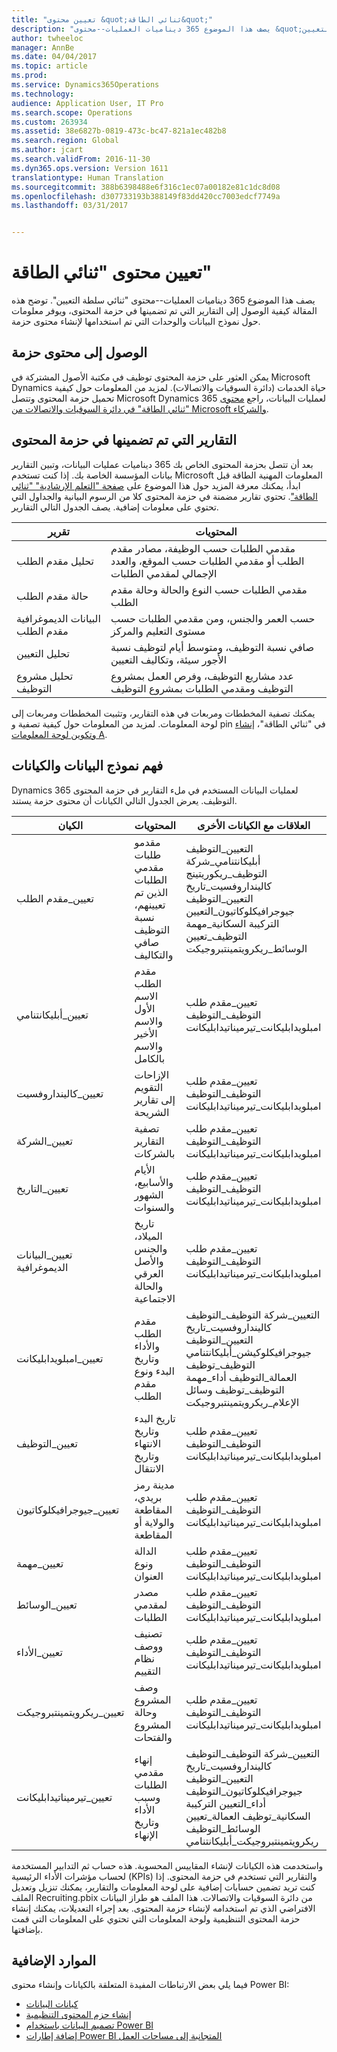 ```yaml
---
title: "تعيين محتوى &quot;ثنائي الطاقة&quot;"
description: "يصف هذا الموضوع 365 ديناميات العمليات--محتوى &quot;ثنائي سلطة التعيين&quot;. توضح هذه المقالة كيفية الوصول إلى التقارير التي تم تضمينها في حزمة المحتوى، ويوفر معلومات حول نموذج البيانات والوحدات التي تم استخدامها لإنشاء محتوى حزمة."
author: twheeloc
manager: AnnBe
ms.date: 04/04/2017
ms.topic: article
ms.prod: 
ms.service: Dynamics365Operations
ms.technology: 
audience: Application User, IT Pro
ms.search.scope: Operations
ms.custom: 263934
ms.assetid: 38e6827b-0819-473c-bc47-821a1ec482b8
ms.search.region: Global
ms.author: jcart
ms.search.validFrom: 2016-11-30
ms.dyn365.ops.version: Version 1611
translationtype: Human Translation
ms.sourcegitcommit: 388b6398488e6f316c1ec07a00182e81c1dc8d08
ms.openlocfilehash: d307733193b388149f83dd420cc7003edcf7749a
ms.lasthandoff: 03/31/2017


---
```


# <a name="recruiting-power-bi-content"></a>تعيين محتوى "ثنائي الطاقة"

يصف هذا الموضوع 365 ديناميات العمليات--محتوى "ثنائي سلطة التعيين". توضح هذه المقالة كيفية الوصول إلى التقارير التي تم تضمينها في حزمة المحتوى، ويوفر معلومات حول نموذج البيانات والوحدات التي تم استخدامها لإنشاء محتوى حزمة.

<a name="accessing-the-content-pack"></a>الوصول إلى محتوى حزمة
--------------------------

يمكن العثور على حزمة المحتوى توظيف في مكتبة الأصول المشتركة في Microsoft Dynamics حياة الخدمات (دائرة السوقيات والاتصالات). لمزيد من المعلومات حول كيفية تحميل حزمة المحتوى وتتصل Microsoft Dynamics 365 لعمليات البيانات، راجع [محتوى "ثنائي الطاقة" في دائرة السوقيات والاتصالات من Microsoft والشركاء](power-bi-content-microsoft-partners.md).

## <a name="reports-that-are-included-in-the-content-pack"></a>التقارير التي تم تضمينها في حزمة المحتوى
بعد أن تتصل بحزمة المحتوى الخاص بك 365 ديناميات عمليات البيانات، وتبين التقارير بيانات المؤسسة الخاصة بك. إذا كنت تستخدم Microsoft المعلومات المهنية الطاقة قبل ابدأ، يمكنك معرفة المزيد حول هذا الموضوع على [صفحة "التعلم الإرشادية" "ثنائي الطاقة"](https://powerbi.microsoft.com/en-us/guided-learning/?WT.mc_id=PBIService_GetData). تحتوي تقارير مضمنة في حزمة المحتوى كلا من الرسوم البيانية والجداول التي تحتوي على معلومات إضافية. يصف الجدول التالي التقارير.

| تقرير                       | المحتويات                                                                                               |
|------------------------------|--------------------------------------------------------------------------------------------------------|
| تحليل مقدم الطلب           | مقدمي الطلبات حسب الوظيفة، مصادر مقدم الطلب أو مقدمي الطلبات حسب الموقع، والعدد الإجمالي لمقدمي الطلبات           |
| حالة مقدم الطلب             | مقدمي الطلبات حسب النوع والحالة وحالة مقدم الطلب                                                    |
| البيانات الديموغرافية مقدم الطلب       | حسب العمر والجنس، ومن مقدمي الطلبات حسب مستوى التعليم والمركز                             |
| تحليل التعيين          | صافي نسبة التوظيف، ومتوسط أيام لتوظيف نسبة الأجور سيئة، وتكاليف التعيين                    |
| تحليل مشروع التوظيف | عدد مشاريع التوظيف، وفرص العمل بمشروع التوظيف ومقدمي الطلبات بمشروع التوظيف |

يمكنك تصفية المخططات ومربعات في هذه التقارير، وتثبيت المخططات ومربعات إلى لوحة المعلومات. لمزيد من المعلومات حول كيفية تصفية و pin في "ثنائي الطاقة"، [إنشاء وتكوين لوحة المعلومات A](https://powerbi.microsoft.com/en-us/guided-learning/powerbi-learning-4-2-create-configure-dashboards).

## <a name="understanding-the-data-model-and-entities"></a>فهم نموذج البيانات والكيانات
Dynamics 365 لعمليات البيانات المستخدم في ملء التقارير في حزمة المحتوى التوظيف. يعرض الجدول التالي الكيانات أن محتوى حزمة يستند.

| الكيان                          | المحتويات                                                         | العلاقات مع الكيانات الأخرى                                                                                                                                                                                                                 |
|---------------------------------|------------------------------------------------------------------|---------------------------------------------------------------------------------------------------------------------------------------------------------------------------------------------------------------------------------------------------|
| تعيين\_مقدم الطلب           | مقدمو طلبات مقدمي الطلبات الذين تم تعيينهم، نسبة التوظيف صافي والتكاليف          | التعيين\_التوظيف أبليكانتنامي\_شركة التوظيف\_ريكوريتينج كالينداروفسيت\_تاريخ التعيين\_التوظيف جيوجرافيكلوكاتيون\_التعيين التركيبة السكانية\_مهمة التوظيف\_تعيين الوسائط\_ريكرويتمينتبروجيكت                                |
| تعيين\_أبليكانتنامي       | مقدم الطلب الاسم الأول والاسم الأخير والاسم بالكامل                   | تعيين\_مقدم طلب التوظيف\_التوظيف امبلويدابليكانت\_تيرميناتيدابليكانت                                                                                                                                                               |
| تعيين\_كالينداروفسيت      | الإزاحات التقويم إلى تقارير الشريحة                                | تعيين\_مقدم طلب التوظيف\_التوظيف امبلويدابليكانت\_تيرميناتيدابليكانت                                                                                                                                                               |
| تعيين\_الشركة             | تصفية التقارير بالشركات                                   | تعيين\_مقدم طلب التوظيف\_التوظيف امبلويدابليكانت\_تيرميناتيدابليكانت                                                                                                                                                               |
| تعيين\_التاريخ                | الأيام والأسابيع، الشهور والسنوات                                   | تعيين\_مقدم طلب التوظيف\_التوظيف امبلويدابليكانت\_تيرميناتيدابليكانت                                                                                                                                                               |
| تعيين\_البيانات الديموغرافية        | تاريخ الميلاد، والجنس والأصل العرقي والحالة الاجتماعية         | تعيين\_مقدم طلب التوظيف\_التوظيف امبلويدابليكانت\_تيرميناتيدابليكانت                                                                                                                                                               |
| تعيين\_امبلويدابليكانت   | مقدم الطلب والأداء وتاريخ البدء ونوع مقدم الطلب           | التعيين\_شركة التوظيف\_التوظيف كالينداروفسيت\_تاريخ التعيين\_التوظيف جيوجرافيكلوكيشن\_أبليكانتنامي التوظيف\_توظيف العمالة\_التوظيف أداء\_مهمة التوظيف\_توظيف وسائل الإعلام\_ريكرويتمينتبروجيكت          |
| تعيين\_التوظيف          | تاريخ البدء وتاريخ الانتهاء وتاريخ الانتقال                        | تعيين\_مقدم طلب التوظيف\_التوظيف امبلويدابليكانت\_تيرميناتيدابليكانت                                                                                                                                                               |
| تعيين\_جيوجرافيكلوكاتيون  | مدينة رمز بريدي، المقاطعة والولاية أو المقاطعة                 | تعيين\_مقدم طلب التوظيف\_التوظيف امبلويدابليكانت\_تيرميناتيدابليكانت                                                                                                                                                               |
| تعيين\_مهمة                 | الدالة ونوع العنوان                                        | تعيين\_مقدم طلب التوظيف\_التوظيف امبلويدابليكانت\_تيرميناتيدابليكانت                                                                                                                                                               |
| تعيين\_الوسائط               | مصدر لمقدمي الطلبات                                             | تعيين\_مقدم طلب التوظيف\_التوظيف امبلويدابليكانت\_تيرميناتيدابليكانت                                                                                                                                                               |
| تعيين\_الأداء         | تصنيف ووصف نظام التقييم                            | تعيين\_مقدم طلب التوظيف\_التوظيف امبلويدابليكانت\_تيرميناتيدابليكانت                                                                                                                                                               |
| تعيين\_ريكرويتمينتبروجيكت  | وصف المشروع وحالة المشروع والفتحات                | تعيين\_مقدم طلب التوظيف\_التوظيف امبلويدابليكانت\_تيرميناتيدابليكانت                                                                                                                                                               |
| تعيين\_تيرميناتيدابليكانت | إنهاء مقدمي الطلبات وسبب الأداء وتاريخ الإنهاء | التعيين\_شركة التوظيف\_التوظيف كالينداروفسيت\_تاريخ التعيين\_التوظيف جيوجرافيكلوكاتيون\_التوظيف أداء\_التعيين التركيبة السكانية\_توظيف العمالة\_تعيين الوسائط\_التوظيف ريكرويتمينتبروجيكت\_أبليكانتنامي |

واستخدمت هذه الكيانات لإنشاء المقاييس المحسوبة. هذه حساب ثم التدابير المستخدمة لحساب مؤشرات الأداء الرئيسية (KPIs) والتقارير التي تستخدم في حزمة المحتوى. إذا كنت تريد تضمين حسابات إضافية على لوحة المعلومات والتقارير، يمكنك تنزيل وتعديل الملف Recruiting.pbix من دائرة السوقيات والاتصالات. هذا الملف هو طراز البيانات الافتراضي الذي تم استخدامه لإنشاء حزمة المحتوى. بعد إجراء التعديلات، يمكنك إنشاء حزمة المحتوى التنظيمية ولوحة المعلومات التي تحتوي على المعلومات التي قمت بإضافتها.

## <a name="additional-resources"></a>الموارد الإضافية
فيما يلي بعض الارتباطات المفيدة المتعلقة بالكيانات وإنشاء محتوى Power BI:

-   [كيانات البيانات](https://blogs.msdn.microsoft.com/dynamicsaxbi/2016/06/09/power-bi-integration-with-entity-store-in-dynamics-ax-7-may-update/)
-   [إنشاء حزم المحتوى التنظيمية](https://powerbi.microsoft.com/en-us/documentation/powerbi-service-organizational-content-packs-introduction/)
-   [تصميم البيانات باستخدام Power BI](https://powerbi.microsoft.com/en-us/guided-learning/powerbi-learning-2-1-intro-modeling-data)
-   [إضافة إطارات Power BI المتجانبة إلى مساحات العمل](https://blogs.msdn.microsoft.com/dynamicsaxbi/2016/07/06/pinning-power-bi-reports-to-dynamics-ax-client/)



